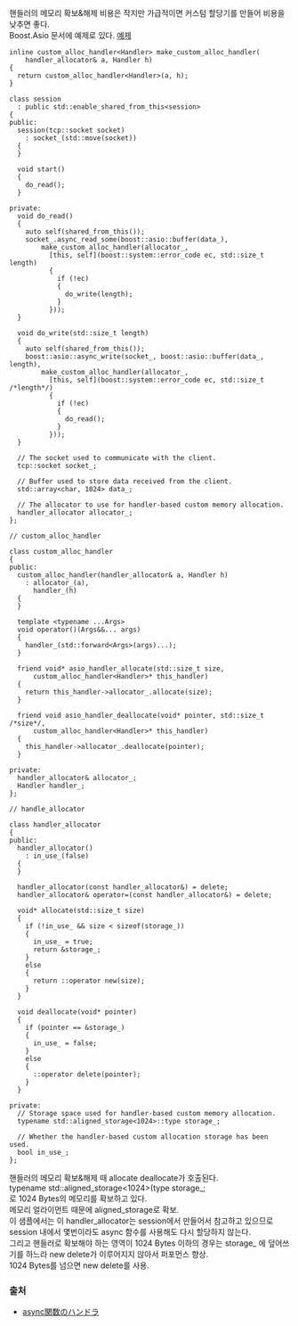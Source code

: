 
핸들러의 메모리 확보&해제 비용은 작지만 가급적이면 커스텀 할당기를 만들어 비용을 낮추면 좋다.  
Boost.Asio 문서에 예제로 있다. [예제](http://www.boost.org/doc/libs/1_63_0/doc/html/boost_asio/example/cpp11/allocation/server.cpp)  



```
inline custom_alloc_handler<Handler> make_custom_alloc_handler(
    handler_allocator& a, Handler h)
{
  return custom_alloc_handler<Handler>(a, h);
}

class session
  : public std::enable_shared_from_this<session>
{
public:
  session(tcp::socket socket)
    : socket_(std::move(socket))
  {
  }

  void start()
  {
    do_read();
  }

private:
  void do_read()
  {
    auto self(shared_from_this());
    socket_.async_read_some(boost::asio::buffer(data_),
        make_custom_alloc_handler(allocator_,
          [this, self](boost::system::error_code ec, std::size_t length)
          {
            if (!ec)
            {
              do_write(length);
            }
          }));
  }

  void do_write(std::size_t length)
  {
    auto self(shared_from_this());
    boost::asio::async_write(socket_, boost::asio::buffer(data_, length),
        make_custom_alloc_handler(allocator_,
          [this, self](boost::system::error_code ec, std::size_t /*length*/)
          {
            if (!ec)
            {
              do_read();
            }
          }));
  }

  // The socket used to communicate with the client.
  tcp::socket socket_;

  // Buffer used to store data received from the client.
  std::array<char, 1024> data_;

  // The allocator to use for handler-based custom memory allocation.
  handler_allocator allocator_;
};
```

```
// custom_alloc_handler

class custom_alloc_handler
{
public:
  custom_alloc_handler(handler_allocator& a, Handler h)
    : allocator_(a),
      handler_(h)
  {
  }

  template <typename ...Args>
  void operator()(Args&&... args)
  {
    handler_(std::forward<Args>(args)...);
  }

  friend void* asio_handler_allocate(std::size_t size,
      custom_alloc_handler<Handler>* this_handler)
  {
    return this_handler->allocator_.allocate(size);
  }

  friend void asio_handler_deallocate(void* pointer, std::size_t /*size*/,
      custom_alloc_handler<Handler>* this_handler)
  {
    this_handler->allocator_.deallocate(pointer);
  }

private:
  handler_allocator& allocator_;
  Handler handler_;
};
```

```
// handle_allocator

class handler_allocator
{
public:
  handler_allocator()
    : in_use_(false)
  {
  }

  handler_allocator(const handler_allocator&) = delete;
  handler_allocator& operator=(const handler_allocator&) = delete;

  void* allocate(std::size_t size)
  {
    if (!in_use_ && size < sizeof(storage_))
    {
      in_use_ = true;
      return &storage_;
    }
    else
    {
      return ::operator new(size);
    }
  }

  void deallocate(void* pointer)
  {
    if (pointer == &storage_)
    {
      in_use_ = false;
    }
    else
    {
      ::operator delete(pointer);
    }
  }

private:
  // Storage space used for handler-based custom memory allocation.
  typename std::aligned_storage<1024>::type storage_;

  // Whether the handler-based custom allocation storage has been used.
  bool in_use_;
};
```

핸들러의 메모리 확보&해제 때 allocate deallocate가 호출된다.  
typename std::aligned_storage<1024>(type storage_;  
로 1024 Bytes의 메모리를 확보하고 있다.  
메모리 얼라이먼트 때문에 aligned_storage로 확보.  
이 샘플에서는 이 handler_allocator는 session에서 만들어서 참고하고 있으므로
session 내에서 몇번이라도 async 함수를 사용해도 다시 할당하지 않는다.  
그리고 핸들러로 확보해야 하는 영역이 1024 Bytes 이하의 경우는 storage_ 에 덮어쓰기를 하느라 new delete가 이루어지지 않아서 퍼포먼스 향상.  
1024 Bytes를 넘으면 new delete를 사용.


### 출처
- [async関数のハンドラ](http://qiita.com/YukiMiyatake/items/36bd59171f39b6bef6b3)
